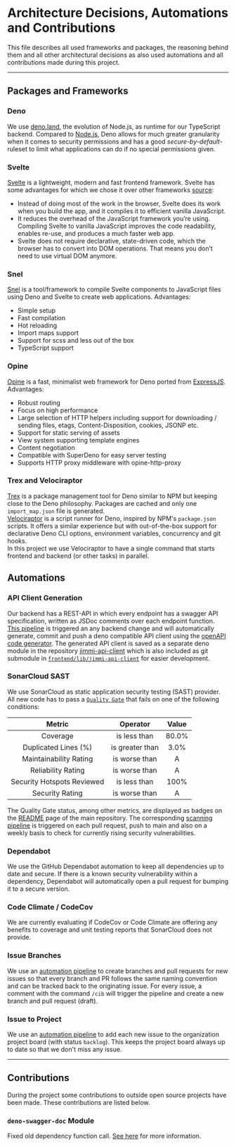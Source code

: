 [comment]: <> "LTeX: language=en-US"

# Architecture Decisions, Automations and Contributions

This file describes all used frameworks and packages, the reasoning behind them and all other architectural decisions as also used automations and all contributions made during this project.

---

## Packages and Frameworks

### Deno

We use [deno.land](https://deno.land), the evolution of Node.js, as runtime for our TypeScript backend. Compared to [Node.js](https://nodejs.org/en/), Deno allows for much greater granularity when it comes to security permissions and has a good *secure-by-default*-ruleset to limit what applications can do if no special permissions given.

### Svelte

[Svelte](https://svelte.dev/) is a lightweight, modern and fast frontend framework. Svelte has some advantages for which we chose it over other frameworks [source](https://daily.dev/blog/building-with-svelte-all-you-need-to-know-before-you-start):

- Instead of doing most of the work in the browser, Svelte does its work when you build the app, and it compiles it to efficient vanilla JavaScript.
- It reduces the overhead of the JavaScript framework you’re using. Compiling Svelte to vanilla JavaScript improves the code readability, enables re-use, and produces a much faster web app.
- Svelte does not require declarative, state-driven code, which the browser has to convert into DOM operations. That means you don’t need to use virtual DOM anymore.

### Snel

[Snel](https://deno.land/x/snel@v0.6.0) is a tool/framework to compile Svelte components to JavaScript files using Deno and Svelte to create web applications.
Advantages:

- Simple setup
- Fast compilation
- Hot reloading
- Import maps support
- Support for scss and less out of the box
- TypeScript support

### Opine

[Opine](https://deno.land/x/opine) is a fast, minimalist web framework for Deno ported from [ExpressJS](https://github.com/expressjs/express).
Advantages:

- Robust routing
- Focus on high performance
- Large selection of HTTP helpers including support for downloading / sending files, etags, Content-Disposition, cookies, JSONP etc.
- Support for static serving of assets
- View system supporting template engines
- Content negotiation
- Compatible with SuperDeno for easy server testing
- Supports HTTP proxy middleware with opine-http-proxy

### Trex and Velociraptor

[Trex](https://deno.land/x/trex) is a package management tool for Deno similar to NPM but keeping close to the Deno philosophy. Packages are cached and only one `import_map.json` file is generated.  
[Velociraptor](https://deno.land/x/velociraptor) is a script runner for Deno, inspired by NPM's `package.json` scripts. It offers a similar experience but with out-of-the-box support for declarative Deno CLI options, environment variables, concurrency and git hooks.  
In this project we use Velociraptor to have a single command that starts frontend and backend (or other tasks) in parallel.

## Automations

### API Client Generation

Our backend has a REST-API in which every endpoint has a swagger API specification, written as JSDoc comments over each endpoint function. [This pipeline](https://github.com/Music-Bot-for-Jitsi/Jimmi/blob/main/.github/workflows/update-API-client.yml) is triggered an any backend change and will automatically generate, commit and push a deno compatible API client using the [openAPI code generator](https://github.com/Music-Bot-for-Jitsi/Jimmi/issues/44). The generated API client is saved as a separate deno module in the repository [jimmi-api-client](https://github.com/Music-Bot-for-Jitsi/jimmi-API-client) which is also included as git submodule in [`frontend/lib/jimmi-api-client`](https://github.com/Music-Bot-for-Jitsi/Jimmi/tree/main/frontend/lib) for easier development.

### SonarCloud SAST

We use SonarCloud as static application security testing (SAST) provider. All new code has to pass a [`Quality Gate`](https://sonarcloud.io/summary/new_code?id=Music-Bot-for-Jitsi_Jimmi) that fails on one of the following conditions:

| Metric | Operator | Value |
|:---:|:---:|:---:|
| Coverage | is less than | 80.0% |
| Duplicated Lines (%) | is greater than | 3.0% |
| Maintainability Rating | is worse than | A |
| Reliability Rating | is worse than | A |
| Security Hotspots Reviewed | is less than | 100% |
| Security Rating | is worse than | A |

The Quality Gate status, among other metrics, are displayed as badges on the [README](https://github.com/Music-Bot-for-Jitsi/Jimmi) page of the main repository. The corresponding [scanning pipeline](https://github.com/Music-Bot-for-Jitsi/Jimmi/blob/main/.github/workflows/sonar.yml) is triggered on each pull request, push to main and also on a weekly basis to check for currently rising security vulnerabilities.

### Dependabot

We use the GitHub Dependabot automation to keep all dependencies up to date and secure. If there is a known security vulnerability within a dependency, Dependabot will automatically open a pull request for bumping it to a secure version.

### Code Climate / CodeCov

We are currently evaluating if CodeCov or Code Climate are offering any benefits to coverage and unit testing reports that SonarCloud does not provide.

### Issue Branches

We use an [automation pipeline](https://github.com/Music-Bot-for-Jitsi/Jimmi/blob/main/.github/workflows/automate-issue-branch.yml) to create branches and pull requests for new issues so that every branch and PR follows the same naming convention and can be tracked back to the originating issue. For every issue, a comment with the command `/cib` will trigger the pipeline and create a new branch and pull request (draft).

### Issue to Project

We use an [automation pipeline](https://github.com/Music-Bot-for-Jitsi/Jimmi/blob/main/.github/workflows/automate-issue-project.yml) to add each new issue to the organization project board (with status `backlog`). This keeps the project board always up to date so that we don't miss any issue.

---

## Contributions

During the project some contributions to outside open source projects have been made. These contributions are listed below.

### `deno-swagger-doc` Module

Fixed old dependency function call. [See here](https://github.com/singhcool/deno-swagger-doc/pull/11) for more information.
